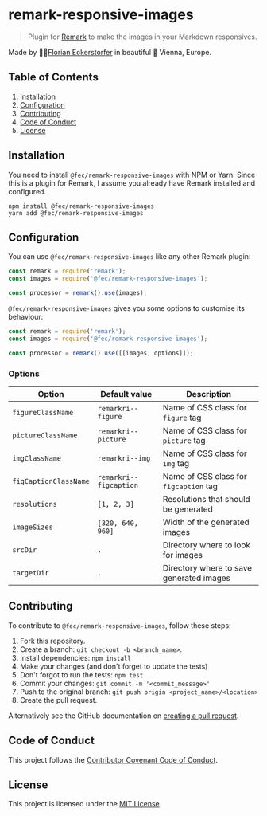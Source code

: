 # remark-responsive-images

> Plugin for [Remark](https://remark.js.org/) to make the images in your Markdown responsives.

Made by 👨‍💻[Florian Eckerstorfer](https://florian.ec) in beautiful 🎡 Vienna, Europe.

## Table of Contents

1. [Installation](#installation)
2. [Configuration](#configuration)
3. [Contributing](#contributing)
4. [Code of Conduct](#code-of-conduct)
5. [License](#license)

## Installation

You need to install `@fec/remark-responsive-images` with NPM or Yarn. Since this is a plugin for Remark, I assume you already have Remark installed and configured.

```shell
npm install @fec/remark-responsive-images
yarn add @fec/remark-responsive-images
```

## Configuration

You can use `@fec/remark-responsive-images` like any other Remark plugin:

```javascript
const remark = require('remark');
const images = require('@fec/remark-responsive-images');

const processor = remark().use(images);
```

`@fec/remark-responsive-images` gives you some options to customise its behaviour:

```javascript
const remark = require('remark');
const images = require('@fec/remark-responsive-images');

const processor = remark().use([[images, options]]);
```

### Options

| Option                | Default value          | Description                              |
| --------------------- | ---------------------- | ---------------------------------------- |
| `figureClassName`     | `remarkri--figure`     | Name of CSS class for `figure` tag       |
| `pictureClassName`    | `remarkri--picture`    | Name of CSS class for `picture` tag      |
| `imgClassName`        | `remarkri--img`        | Name of CSS class for `img` tag          |
| `figCaptionClassName` | `remarkri--figcaption` | Name of CSS class for `figcaption` tag   |
| `resolutions`         | `[1, 2, 3]`            | Resolutions that should be generated     |
| `imageSizes`          | `[320, 640, 960]`      | Width of the generated images            |
| `srcDir`              | `.`                    | Directory where to look for images       |
| `targetDir`           | `.`                    | Directory where to save generated images |

## Contributing

To contribute to `@fec/remark-responsive-images`, follow these steps:

1. Fork this repository.
2. Create a branch: `git checkout -b <branch_name>`.
3. Install dependencies: `npm install`
4. Make your changes (and don't forget to update the tests)
5. Don't forgot to run the tests: `npm test`
6. Commit your changes: `git commit -m '<commit_message>'`
7. Push to the original branch: `git push origin <project_name>/<location>`
8. Create the pull request.

Alternatively see the GitHub documentation on [creating a pull request](https://help.github.com/en/github/collaborating-with-issues-and-pull-requests/creating-a-pull-request).

## Code of Conduct

This project follows the [Contributor Covenant Code of Conduct](CODE_OF_CONDUCT.md).

## License

This project is licensed under the [MIT License](LICENSE.md).